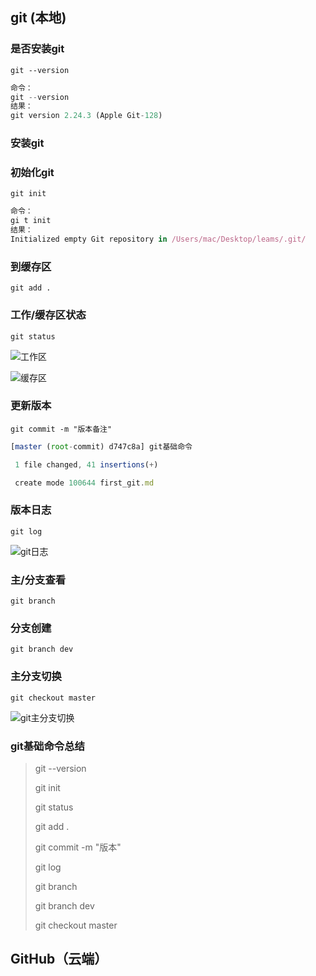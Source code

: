 ## git (本地)

### 是否安装git

`git --version`

```js
命令：
git --version
结果：
git version 2.24.3 (Apple Git-128)

```

### 安装git

### 初始化git 

`git init  `

```js
命令：
gi t init
结果：
Initialized empty Git repository in /Users/mac/Desktop/leams/.git/
```



### 到缓存区

`git add .`



### 工作/缓存区状态

`git status`

![工作区](https://chuge25-1306445635.cos.ap-guangzhou.myqcloud.com/typroa/%E5%B7%A5%E4%BD%9C%E5%8C%BA.jpg?imageSlim)



![缓存区](https://chuge25-1306445635.cos.ap-guangzhou.myqcloud.com/typroa/%E7%BC%93%E5%AD%98%E5%8C%BA.jpg?imageSlim)



### 更新版本

`git commit -m "版本备注"`

```js
[master (root-commit) d747c8a] git基础命令

 1 file changed, 41 insertions(+)

 create mode 100644 first_git.md
```



### 版本日志

`git log`

![git日志](https://chuge25-1306445635.cos.ap-guangzhou.myqcloud.com/typroa/git%E6%97%A5%E5%BF%97.jpg?imageSlim)

### 主/分支查看

`git branch`

### 分支创建

`git branch dev`

### 主分支切换

`git checkout master`

![git主分支切换](https://chuge25-1306445635.cos.ap-guangzhou.myqcloud.com/typroa/git%E4%B8%BB%E5%88%86%E6%94%AF%E5%88%87%E6%8D%A2.jpg?imageSlim)

### git基础命令总结

> git --version
>
> git init
>
> git status 
>
> git add . 
>
> git commit -m "版本"
>
>  git log 
>
> git branch
>
> git branch dev
>
> git checkout master
>
> 

 



## GitHub（云端）